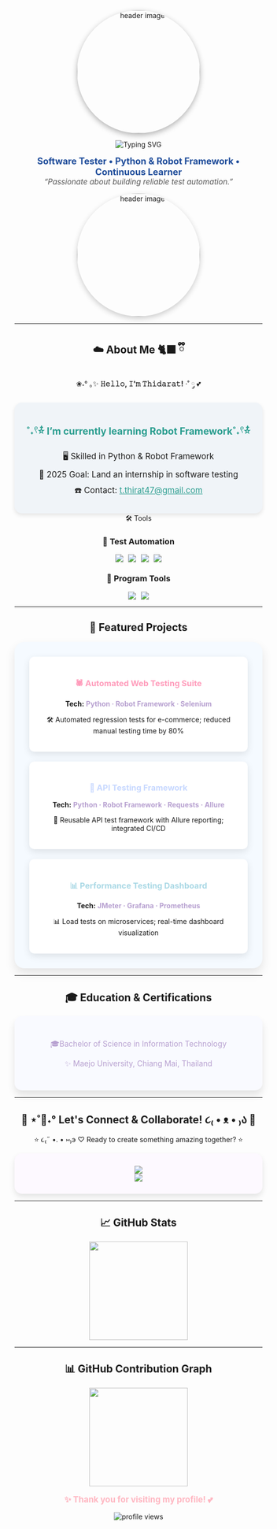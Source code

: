 <div align="center">

<!-- Banner / Cover -->
<p>
  <img src="https://i.pinimg.com/originals/38/83/8d/38838d2369fe10f9e3f03e92bde4883c.gif" alt="header image" width="250" height="250" style="border-radius: 50%; box-shadow: 0 4px 12px rgba(0, 0, 0, 0.3);"/>
</p>

<p>
  <img src="https://readme-typing-svg.herokuapp.com?font=Kanit&size=25&duration=3000&pause=1000&color=FFB6C1&center=true&vCenter=true&width=600&lines=Hello!,%20🐾💖I’m%20Thidarat%20Thongthip+👋" alt="Typing SVG" style="animation: typing 4s steps(30) 1s infinite normal both;"/>
</p>


<p align="center">
  <strong style="font-size: 1.3em; color: #1E4C9A;">Software Tester • Python & Robot Framework • Continuous Learner</strong><br/>
  <em style="font-size: 1.1em; color: #555;">“Passionate about building reliable test automation.”</em>
</p>

<p align="center">
  <img src="https://i.pinimg.com/originals/ff/29/b3/ff29b3fee1c5efd19ddf02b30a91cc5a.gif" alt="header image" width="250" height="250" style="border-radius: 50%; box-shadow: 0 4px 12px rgba(0, 0, 0, 0.2);"/>
</p>

---

## ☁️ About Me 🐈‍⬛ ྀི
❀˖° ｡✨ **𝙷𝚎𝚕𝚕𝚘, 𝙸'𝚖 𝚃𝚑𝚒𝚍𝚊𝚛𝚊𝚝!** ·˚ ༘ 💕
  <div style="text-align: center; max-width: 600px; margin: 0 auto; padding: 20px; background-color: #f0f4f8; border-radius: 15px; box-shadow: 0 4px 8px rgba(0, 0, 0, 0.1);">
  <p style="font-size: 1.4em; font-weight: bold; color: #2a9d8f;">˚˖𓍢⭐໋ I’m currently learning Robot Framework˚˖𓍢⭐໋</p>
  <p style="font-size: 1.2em; margin: 10px 0;">🖥️ Skilled in Python & Robot Framework</p>
  <p style="font-size: 1.2em; margin: 10px 0;">🎯 2025 Goal: Land an internship in software testing</p>
  <p style="font-size: 1.2em; margin: 10px 0;">☎️ Contact: <a href="mailto:t.thirat47@gmail.com" style="color:#2a9d8f;">t.thirat47@gmail.com</a></p>
</div>
🛠 Tools

### 🤖 Test Automation
<div style="display: flex; justify-content: center; gap: 10px; flex-wrap: wrap;">
  <img src="https://img.shields.io/badge/Robot_Framework-FFB6C1?style=for-the-badge&logo=robot-framework&logoColor=white"/>
  <img src="https://img.shields.io/badge/Python-93C8FF?style=for-the-badge&logo=python&logoColor=white"/>
  <img src="https://img.shields.io/badge/Selenium-D3B2E5?style=for-the-badge&logo=Selenium&logoColor=white"/>
  <img src="https://img.shields.io/badge/Pytest-FFC0CB?style=for-the-badge&logo=pytest&logoColor=white"/>
</div>

### 🧰 Program Tools
<div style="display: flex; justify-content: center; gap: 10px; flex-wrap: wrap;">
  <img src="https://img.shields.io/badge/VS%20Code-F9A8D4?style=for-the-badge&logo=visualstudiocode&logoColor=white"/>
  <img src="https://img.shields.io/badge/Microsoft%20Excel-FFD1DC?style=for-the-badge&logo=microsoftexcel&logoColor=white"/>
</div>

---
## 📌 Featured Projects
<div align="center" style="background-color: #f5faff; padding: 30px; border-radius: 20px; box-shadow: 0 10px 20px rgba(0, 0, 0, 0.1);">

  <div style="padding: 20px; border-radius: 10px; background-color: #ffffff; box-shadow: 0 5px 15px rgba(0, 0, 0, 0.1); margin-bottom: 20px;">
    <h3 style="color: #FF9CBB; font-weight: bold;">🕷️ Automated Web Testing Suite</h3>  
    <p><strong>Tech:</strong> <span style="color: #B7A0D0; font-weight: bold;">Python · Robot Framework · Selenium</span></p>
    <p>🛠 Automated regression tests for e-commerce; reduced manual testing time by 80%</p>
  </div>

  <div style="padding: 20px; border-radius: 10px; background-color: #ffffff; box-shadow: 0 5px 15px rgba(0, 0, 0, 0.1); margin-bottom: 20px;">
    <h3 style="color: #C7D8FF; font-weight: bold;">🔗 API Testing Framework</h3>
    <p><strong>Tech:</strong> <span style="color: #B7A0D0; font-weight: bold;">Python · Robot Framework · Requests · Allure</span></p>
    <p>🔗 Reusable API test framework with Allure reporting; integrated CI/CD</p>
  </div>

  <div style="padding: 20px; border-radius: 10px; background-color: #ffffff; box-shadow: 0 5px 15px rgba(0, 0, 0, 0.1);">
    <h3 style="color: #A9D8E5; font-weight: bold;">📊 Performance Testing Dashboard</h3>
    <p><strong>Tech:</strong> <span style="color: #B7A0D0; font-weight: bold;">JMeter · Grafana · Prometheus</span></p>
    <p>📊 Load tests on microservices; real-time dashboard visualization</p>
  </div>

</div>


---

## 🎓 Education & Certifications
<div align="center" style="background-color: #f9faff; padding: 30px; border-radius: 15px; box-shadow: 0 10px 15px rgba(0, 0, 0, 0.1);">

  <p style="font-size: 1.1em; color: #B7A0D0;">🎓Bachelor of Science in Information Technology</p>
  <p style="font-size: 1.1em; color: #B7A0D0;">✨ Maejo University, Chiang Mai, Thailand</p>

</div>


---

## 🍥 ⋆˚🐾˖° Let's Connect & Collaborate! ૮₍ • ᴥ • ₎ა 🍥
⭐ ૮₍˶ •. • ⑅₎э ♡ Ready to create something amazing together? ⭐

<div align="center" style="background-color: #fdf9ff; padding: 25px; border-radius: 15px; box-shadow: 0 6px 12px rgba(0,0,0,0.1);">
  
  <a href="mailto:t.thirat47@gmail.com">
    <img src="https://img.shields.io/badge/EMAIL💌-T.THIRAT47%40GMAIL.COM-FFB6C1?style=for-the-badge&logo=gmail&logoColor=white&color=FFB6C1&labelColor=BA74A0"/>
  </a>
  <br>
  <a href="https://github.com/Thidarat1279">
    <img src="https://img.shields.io/badge/GitHub🐈‍⬛-Thidarat1279-AEC6FF?style=for-the-badge&logo=github&logoColor=white&color=AEC6FF&labelColor=D1A3FF"/>
  </a>

</div>

---


## 📈 GitHub Stats
<div align="center">
  <img height="200em" src="https://github-readme-stats.vercel.app/api?username=Thidarat1279&show_icons=true&theme=github-light&hide_border=true&bg_color=F9F9FF&title_color=F6A5C0&text_color=6D6D6D&icon_color=F1A7C5&count_private=true"/>
</div>

---
## 📊 GitHub Contribution Graph
<div align="center">
  <img height="200em" src="https://github-readme-activity-graph.vercel.app/graph?username=Thidarat1279&theme=github-light&hide_border=true&bg_color=F9F9FF&color=F08080&line=FF6347&point=6495ED&area=true&area_color=FAD1D8"/>
</div>

<p align="center" style="font-size: 1.2em; color: #FFB6C1; font-weight: bold;">✨ Thank you for visiting my profile! 💕</p>

<p align="center">
  <img src="https://komarev.com/ghpvc/?username=satinee1234&style=flat-square&color=FFD1DC&label=PROFILE+VIEWS&labelColor=FFC0CB&logoColor=FFFFFF" alt="profile views"/>
</p>





